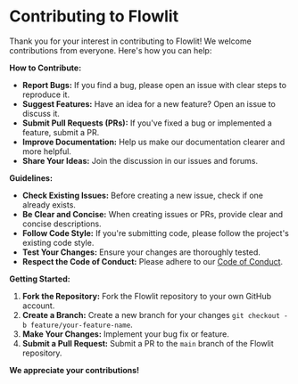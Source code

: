 # Contributing to Flowlit

Thank you for your interest in contributing to Flowlit! We welcome contributions from everyone. Here's how you can help:

**How to Contribute:**

* **Report Bugs:** If you find a bug, please open an issue with clear steps to reproduce it.
* **Suggest Features:** Have an idea for a new feature? Open an issue to discuss it.
* **Submit Pull Requests (PRs):** If you've fixed a bug or implemented a feature, submit a PR.
* **Improve Documentation:** Help us make our documentation clearer and more helpful.
* **Share Your Ideas:** Join the discussion in our issues and forums.

**Guidelines:**

* **Check Existing Issues:** Before creating a new issue, check if one already exists.
* **Be Clear and Concise:** When creating issues or PRs, provide clear and concise descriptions.
* **Follow Code Style:** If you're submitting code, please follow the project's existing code style.
* **Test Your Changes:** Ensure your changes are thoroughly tested.
* **Respect the Code of Conduct:** Please adhere to our [Code of Conduct](CODE_OF_CONDUCT.md).

**Getting Started:**

1. **Fork the Repository:** Fork the Flowlit repository to your own GitHub account.
2. **Create a Branch:** Create a new branch for your changes `git checkout -b feature/your-feature-name`.
3. **Make Your Changes:** Implement your bug fix or feature.
4. **Submit a Pull Request:** Submit a PR to the `main` branch of the Flowlit repository.

**We appreciate your contributions!**
